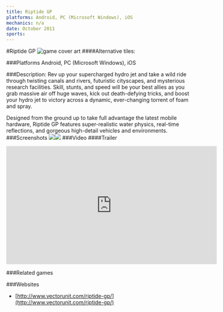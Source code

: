 ```yaml
---
title: Riptide GP
platforms: Android, PC (Microsoft Windows), iOS
mechanics: n/a
date: October 2011
sports: 
---
```

#Riptide GP
![game cover art](//images.igdb.com/igdb/image/upload/t_cover_big/iplbyzm2dcxmcvjkx6s4.jpg "Logo Title Text 1")
####Alternative tiles:

###Platforms
Android, PC (Microsoft Windows), iOS

###Description:
Rev up your supercharged hydro jet and take a wild ride through twisting canals and rivers, futuristic cityscapes, and mysterious research facilities. Skill, stunts, and speed will be your best allies as you grab massive air off huge waves, kick out death-defying tricks, and boost your hydro jet to victory across a dynamic, ever-changing torrent of foam and spray.

Designed from the ground up to take full advantage the latest mobile hardware, Riptide GP features super-realistic water physics, real-time reflections, and gorgeous high-detail vehicles and environments.
###Screenshots
<a target="_blank" href="//images.igdb.com/igdb/image/upload/t_cover_big/sdfxpdsbo8iqcmzozji8.jpg"><img src="//images.igdb.com/igdb/image/upload/t_thumb/sdfxpdsbo8iqcmzozji8.jpg"/></a><a target="_blank" href="//images.igdb.com/igdb/image/upload/t_cover_big/tpctbny3clbje6ypaqza.jpg"><img src="//images.igdb.com/igdb/image/upload/t_thumb/tpctbny3clbje6ypaqza.jpg"/></a>
###Video
####Trailer

<iframe width="560" height="315" src="https://www.youtube.com/embed/e2PKwR7sCww" frameborder="0" allowfullscreen></iframe>

###Related games

###Websites
* [http://www.vectorunit.com/riptide-gp/](http://www.vectorunit.com/riptide-gp/)
